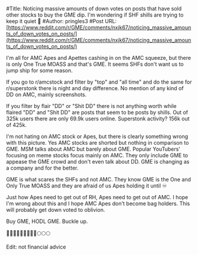 #Title: Noticing massive amounts of down votes on posts that have sold other stocks to buy the GME dip. I'm wondering if SHF shills are trying to keep it quiet 🤔
#Author: pringles3
#Post URL: [https://www.reddit.com/r/GME/comments/nxjk67/noticing_massive_amounts_of_down_votes_on_posts/](https://www.reddit.com/r/GME/comments/nxjk67/noticing_massive_amounts_of_down_votes_on_posts/)


I'm all for AMC Apes and Apettes cashing in on the AMC squeeze, but there is only One True MOASS and that's GME. It seems SHFs don't want us to jump ship for some reason.  

If you go to r/amcstock and filter by "top" and "all time" and do the same for r/superstonk there is night and day difference. No mention of any kind of DD on AMC, mainly screenshots.

If you filter by flair "DD" or "Shit DD" there is not anything worth while flaired "DD" and "Shit DD" are posts that seem to be posts by shills. Out of 325k users there are only 69.9k users online. Superstonk activity? 156k out of 425k. 

I'm not hating on AMC stock or Apes, but there is clearly something wrong with this picture. Yes AMC stocks are shorted but nothing in comparison to GME. MSM talks about AMC but barely about GME. Popular YouTubers' focusing on meme stocks focus mainly on AMC. They only include GME to appease the GME crowd and don't even talk about DD.  GME is changing as a company and for the better.

GME is what scares the SHFs and not AMC. They know GME is the One and Only True MOASS and they are afraid of us Apes holding it until ♾️

Just how Apes need to get out of RH, Apes need to get out of AMC. I hope I'm wrong about this and I hope AMC Apes don't become bag holders. This will probably get down voted to oblivion.

Buy GME, HODL GME. Buckle up.


💎💎💎👋👋👋🚀🚀🚀🌕🌕🌕


Edit: not financial advice